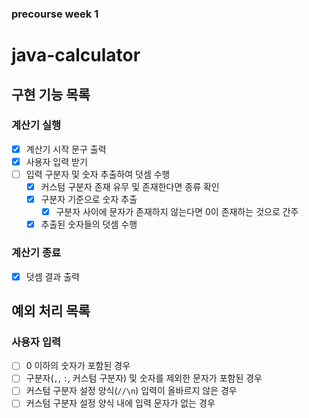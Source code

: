 ### precourse week 1

# java-calculator

## 구현 기능 목록

### 계산기 실행

- [x] 계산기 시작 문구 출력
- [x] 사용자 입력 받기
- [ ] 입력 구분자 및 숫자 추출하여 덧셈 수행
    - [x] 커스텀 구분자 존재 유무 및 존재한다면 종류 확인
    - [x] 구분자 기준으로 숫자 추출
        - [x] 구분자 사이에 문자가 존재하지 않는다면 0이 존재하는 것으로 간주
    - [x] 추출된 숫자들의 덧셈 수행

### 계산기 종료

- [x] 덧셈 결과 출력

## 예외 처리 목록

### 사용자 입력

- [ ] 0 이하의 숫자가 포함된 경우
- [ ] 구분자(`,`, `:`, 커스텀 구분자) 및 숫자를 제외한 문자가 포함된 경우
- [ ] 커스텀 구분자 설정 양식(`//\n`) 입력이 올바르지 않은 경우
- [ ] 커스텀 구분자 설정 양식 내에 입력 문자가 없는 경우